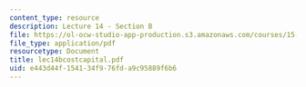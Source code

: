 ```yaml
---
content_type: resource
description: Lecture 14 - Section B
file: https://ol-ocw-studio-app-production.s3.amazonaws.com/courses/15-402-finance-theory-ii-spring-2003/e443d44f154134f976fda9c95889f6b6_lec14bcostcapital.pdf
file_type: application/pdf
resourcetype: Document
title: lec14bcostcapital.pdf
uid: e443d44f-1541-34f9-76fd-a9c95889f6b6
---
```

